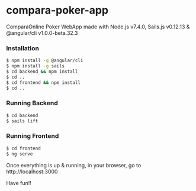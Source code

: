 # compara-poker-app
ComparaOnline Poker WebApp made with Node.js v7.4.0, Sails.js v0.12.13 & @angular/cli v1.0.0-beta.32.3

### Installation

```sh
$ npm install -g @angular/cli
$ npm install -g sails
$ cd backend && npm install
$ cd ..
$ cd frontend && npm install
$ cd ..
```

### Running Backend

```sh
$ cd backend
$ sails lift
```

### Running Frontend

```sh
$ cd frontend
$ ng serve
```

Once everything is up & running, in your browser, go to http://localhost:3000

Have fun!!
